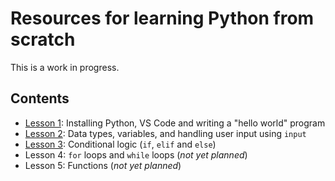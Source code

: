 # Resources for learning Python from scratch
This is a work in progress.

## Contents
- [Lesson 1](lesson1): Installing Python, VS Code and writing a "hello world" program
- [Lesson 2](lesson2): Data types, variables, and handling user input using `input`
- [Lesson 3](lesson3): Conditional logic (`if`, `elif` and `else`)
- Lesson 4: `for` loops and `while` loops (*not yet planned*)
- Lesson 5: Functions (*not yet planned*)

